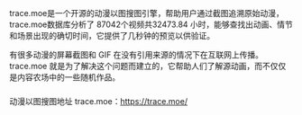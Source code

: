trace.moe是一个开源的动漫以图搜图引擎，帮助用户通过截图追溯原始动漫，trace.moe数据库分析了 87042个视频共32473.84 小时，能够查找出动画、情节和场景出现的确切时间，它提供了几秒钟的预览以供验证。

有很多动漫的屏幕截图和 GIF 在没有引用来源的情况下在互联网上传播。trace.moe 就是为了解决这个问题而建立的，它帮助人们了解源动画，而不仅仅是内容农场中的一些随机作品。



### 
动漫以图搜图地址
trace.moe：https://trace.moe/